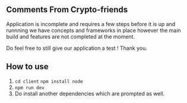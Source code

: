 ## Comments From Crypto-friends
Application is incomplete and requires a few steps before it is up and runnning we have concepts and frameworks in place however the main build and features are not completed at the moment.

Do feel free to still give our application a test ! Thank you.

## How to use

1. `cd client` `npm install node`
2. `npm run dev`
3. Do install another dependencies which are prompted as well.
